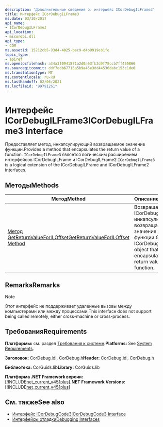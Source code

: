 ```yaml
---
description: 'Дополнительные сведения о: интерфейс ICorDebugILFrame3'
title: Интерфейс ICorDebugILFrame3
ms.date: 03/30/2017
api_name:
- ICorDebugILFrame3
api_location:
- mscordbi.dll
api_type:
- COM
ms.assetid: 15212cb5-93d4-4025-bec9-d4b9919eb1fe
topic_type:
- apiref
ms.openlocfilehash: a34a3f0941871a2d0a63fb2d9f78ccb7ff455866
ms.sourcegitcommit: ddf7edb67715a5b9a45e3dd44536dabc153c1de0
ms.translationtype: MT
ms.contentlocale: ru-RU
ms.lasthandoff: 02/06/2021
ms.locfileid: "99791261"
---
```

# <a name="icordebugilframe3-interface"></a><span data-ttu-id="42970-103">Интерфейс ICorDebugILFrame3</span><span class="sxs-lookup"><span data-stu-id="42970-103">ICorDebugILFrame3 Interface</span></span>

<span data-ttu-id="42970-104">Предоставляет метод, инкапсулирующий возвращаемое значение функции.</span><span class="sxs-lookup"><span data-stu-id="42970-104">Provides a method that encapsulates the return value of a function.</span></span> <span data-ttu-id="42970-105">`ICorDebugILFrame3` является логическим расширением интерфейсов ICorDebugILFrame и ICorDebugILFrame2.</span><span class="sxs-lookup"><span data-stu-id="42970-105">`ICorDebugILFrame3` is a logical extension of the ICorDebugILFrame and ICorDebugILFrame2 interfaces.</span></span>  
  
## <a name="methods"></a><span data-ttu-id="42970-106">Методы</span><span class="sxs-lookup"><span data-stu-id="42970-106">Methods</span></span>  
  
|<span data-ttu-id="42970-107">Метод</span><span class="sxs-lookup"><span data-stu-id="42970-107">Method</span></span>|<span data-ttu-id="42970-108">Описание</span><span class="sxs-lookup"><span data-stu-id="42970-108">Description</span></span>|  
|------------|-----------------|  
|[<span data-ttu-id="42970-109">Метод GetReturnValueForILOffset</span><span class="sxs-lookup"><span data-stu-id="42970-109">GetReturnValueForILOffset Method</span></span>](icordebugilframe3-getreturnvalueforiloffset-method.md)|<span data-ttu-id="42970-110">Возвращает объект ICorDebugValue, инкапсулирующий возвращаемое значение функции.</span><span class="sxs-lookup"><span data-stu-id="42970-110">Gets an ICorDebugValue object that encapsulates the return value of a function.</span></span>|  
  
## <a name="remarks"></a><span data-ttu-id="42970-111">Remarks</span><span class="sxs-lookup"><span data-stu-id="42970-111">Remarks</span></span>  
  
> [!NOTE]
> <span data-ttu-id="42970-112">Этот интерфейс не поддерживает удаленные вызовы между компьютерами или между процессами.</span><span class="sxs-lookup"><span data-stu-id="42970-112">This interface does not support being called remotely, either cross-machine or cross-process.</span></span>  
  
## <a name="requirements"></a><span data-ttu-id="42970-113">Требования</span><span class="sxs-lookup"><span data-stu-id="42970-113">Requirements</span></span>  

 <span data-ttu-id="42970-114">**Платформы:** см. раздел [Требования к системе](../../get-started/system-requirements.md).</span><span class="sxs-lookup"><span data-stu-id="42970-114">**Platforms:** See [System Requirements](../../get-started/system-requirements.md).</span></span>  
  
 <span data-ttu-id="42970-115">**Заголовок:** CorDebug.idl, CorDebug.h</span><span class="sxs-lookup"><span data-stu-id="42970-115">**Header:** CorDebug.idl, CorDebug.h</span></span>  
  
 <span data-ttu-id="42970-116">**Библиотека:** CorGuids.lib</span><span class="sxs-lookup"><span data-stu-id="42970-116">**Library:** CorGuids.lib</span></span>  
  
 <span data-ttu-id="42970-117">**Платформа .NET Framework версии:**[!INCLUDE[net_current_v451plus](../../../../includes/net-current-v451plus-md.md)]</span><span class="sxs-lookup"><span data-stu-id="42970-117">**.NET Framework Versions:** [!INCLUDE[net_current_v451plus](../../../../includes/net-current-v451plus-md.md)]</span></span>  
  
## <a name="see-also"></a><span data-ttu-id="42970-118">См. также</span><span class="sxs-lookup"><span data-stu-id="42970-118">See also</span></span>

- [<span data-ttu-id="42970-119">Интерфейс ICorDebugCode3</span><span class="sxs-lookup"><span data-stu-id="42970-119">ICorDebugCode3 Interface</span></span>](icordebugcode3-interface.md)
- [<span data-ttu-id="42970-120">Интерфейсы отладки</span><span class="sxs-lookup"><span data-stu-id="42970-120">Debugging Interfaces</span></span>](debugging-interfaces.md)
